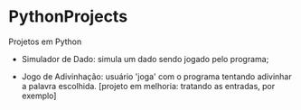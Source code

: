 # PythonProjects
Projetos em Python

- Simulador de Dado: simula um dado sendo jogado pelo programa;

- Jogo de Adivinhação: usuário 'joga' com o programa tentando adivinhar a palavra escolhida.
[projeto em melhoria: tratando as entradas, por exemplo]
